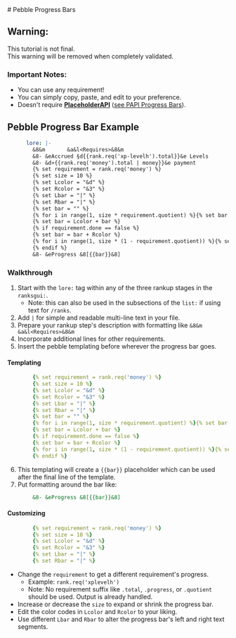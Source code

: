 <meta name="description" content="Tutorial on making progress bars for rankup requirements with Pebble!">
<meta name="keywords" content="Rankup, Minecraft, Plugin, Spigot, Prestige">
# Pebble Progress Bars

## Warning:
This tutorial is not final.  
This warning will be removed when completely validated.

### Important Notes:
- You can use any requirement!
- You can simply copy, paste, and edit to your preference.
- Doesn't require **[PlaceholderAPI](../Spigot/PAPI.html)** ([see PAPI Progress Bars](./PAPI-Progress-Bars.md)).

## Pebble Progress Bar Example
```yaml
      lore: |-
        &8&m       &a&l<Requires>&8&m       
        &8- &eAccrued §d{{rank.req('xp-levelh').total}}&e Levels
        &8- &d¤{{rank.req('money').total | money}}&e payment
        {% set requirement = rank.req('money') %}
        {% set size = 10 %}
        {% set Lcolor = "&d" %}
        {% set Rcolor = "&3" %}
        {% set Lbar = "|" %}
        {% set Rbar = "|" %}
        {% set bar = "" %}
        {% for i in range(1, size * requirement.quotient) %}{% set bar = bar + Lbar %}{% endfor %}
        {% set bar = Lcolor + bar %}
        {% if requirement.done == false %}
        {% set bar = bar + Rcolor %}
        {% for i in range(1, size * (1 - requirement.quotient)) %}{% set bar = bar + Rbar %}{% endfor %}
        {% endif %}
        &8- &eProgress &8[{{bar}}&8]
```

### Walkthrough
1. Start with the `lore:` tag within any of the three rankup stages in the `ranksgui:`.
   - Note: this can also be used in the subsections of the `list:` if using text for `/ranks`.
2. Add `|` for simple and readable multi-line text in your file.
3. Prepare your rankup step's description with formatting like
`&8&m       &a&l<Requires>&8&m       `
4. Incorporate additional lines for other requirements.
5. Insert the pebble templating before wherever the progress bar goes.
#### Templating
```yaml
        {% set requirement = rank.req('money') %}
        {% set size = 10 %}
        {% set Lcolor = "&d" %}
        {% set Rcolor = "&3" %}
        {% set Lbar = "|" %}
        {% set Rbar = "|" %}
        {% set bar = "" %}
        {% for i in range(1, size * requirement.quotient) %}{% set bar = bar + Lbar %}{% endfor %}
        {% set bar = Lcolor + bar %}
        {% if requirement.done == false %}
        {% set bar = bar + Rcolor %}
        {% for i in range(1, size * (1 - requirement.quotient)) %}{% set bar = bar + Rbar %}{% endfor %}
        {% endif %}
```

6. This templating will create a `{{bar}}` placeholder which can be used after the final line of the template.
7. Put formatting around the bar like:  
```yaml
        &8- &eProgress &8[{{bar}}&8]
```

#### Customizing
```yaml
        {% set requirement = rank.req('money') %}
        {% set size = 10 %}
        {% set Lcolor = "&d" %}
        {% set Rcolor = "&3" %}
        {% set Lbar = "|" %}
        {% set Rbar = "|" %}
```
- Change the `requirement` to get a different requirement's progress.
   - Example: `rank.req('xplevelh')`
   - Note: No requirement suffix like `.total`, `.progress`, or `.quotient` should be used. Output is already handled.
- Increase or decrease the `size` to expand or shrink the progress bar.
- Edit the color codes in `Lcolor` and `Rcolor` to your liking.
- Use different `Lbar` and `Rbar` to alter the progress bar's left and right text segments.